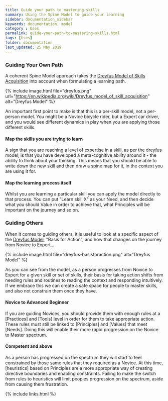 ```yaml
---
title: Guide your path to mastering skills
summary: Using the Spine Model to guide your learning
sidebar: documentation_sidebar
keywords: documentation, model
category : Uses
permalink: guide-your-path-to-mastering-skills.html
tags: [Uses]
folder: documentation
last_updated: 25 May 2019
---
```


### Guiding Your Own Path

A coherent Spine Model approach takes the [Dreyfus Model of Skills Acquisition](https://en.wikipedia.org/wiki/Dreyfus_model_of_skill_acquisition) into account when formulating a learning path.

{% include image.html file="dreyfus.png" url="https://en.wikipedia.org/wiki/Dreyfus_model_of_skill_acquisition" alt="Dreyfus Model" %}

An important first point to make is that this is a per-skill model, not a per-person model. You might be a Novice bicycle rider, but a Expert car driver, and you would see different dynamics in play when you are applying those different skills.

#### Map the skills you are trying to learn
A sign that you are reaching a level of expertise in a skill, as per the dreyfus model, is that you have developed a meta-cognitive ability around it - the ability to think about your thinking. This means that you should be able to write down the new skill and then draw a spine map for it, in the context you are using it for.

#### Map the learning process itself
Whilst you are learning a particular skill you can apply the model directly to that process. You can put "Learn skill X" as your Need, and then decide what you should Value in order to achieve that, what Principles will be important on the journey and so on.

### Guiding Others

When it comes to guiding others, it is useful to look at a specific aspect of the [Dreyfus Model](https://en.wikipedia.org/wiki/Dreyfus_model_of_skill_acquisition), "Basis for Action", and how that changes on the journey from Novice to Expert... 

{% include image.html file="dreyfus-basisforaction.png" alt="Dreyfus Model" %}

As you can see from the model, as a person progresses from Novice to Expert for a given skill or set of skills, their basis for taking action shifts from needing rules and routines to reading the context and responding intuitively. If we embrace this we can create a safe space for people to master skills, and also not constrain them once they have.

#### Novice to Advanced Beginner
If you are guiding Novices, you should provide them with enough rules at a [Practices] and [Tools] level in order for them to take appropriate action. These rules must still be linked to [Principles] and [Values] that meet [Needs]. Doing this will enable their more rapid progression on the Novice to Master spectrum.

#### Competent and above
As a person has progressed on the spectrum they will start to feel constrained by those same rules that they required as a Novice. At this time, [heuristics] based on Principles are a more appropriate way of creating directive boundaries and enabling constraints. Failing to make the switch from rules to heuristics will limit peoples progression on the spectrum, aside from causing them frustration.

{% include links.html %}
